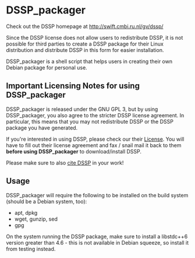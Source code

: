DSSP_packager
=============

Check out the DSSP homepage at http://swift.cmbi.ru.nl/gv/dssp/

Since the DSSP license does not allow users to redistribute DSSP, it is not possible for third parties to create a DSSP package for their Linux distribution and distribute DSSP in this form for easier installation.

DSSP_packager is a shell script that helps users in creating their own Debian package for personal use.

Important Licensing Notes for using DSSP_packager
-------------------------------------------------

DSSP_packager is released under the GNU GPL 3, but by using DSSP_packager, you also agree to the stricter DSSP license agreement. In particular, this means that you may not redistribute DSSP or the DSSP package you have generated.

If you're interested in using DSSP, please check our their [License](http://swift.cmbi.ru.nl/gv/dssp/HTML/license.html). You will have to fill out their license agreement and fax / snail mail it back to them **before using DSSP_packager** to download/install DSSP. 

Please make sure to also [cite DSSP](http://swift.cmbi.ru.nl/gv/dssp/DSSP_1.html) in your work!

Usage
-----

DSSP_packager will require the following to be installed on the build system (should be a Debian system, too):

* apt, dpkg
* wget, gunzip, sed
* gpg

On the system running the DSSP package, make sure to install a libstdc++6 version greater than 4.6 - this is not available in Debian squeeze, so install it from testing instead.
